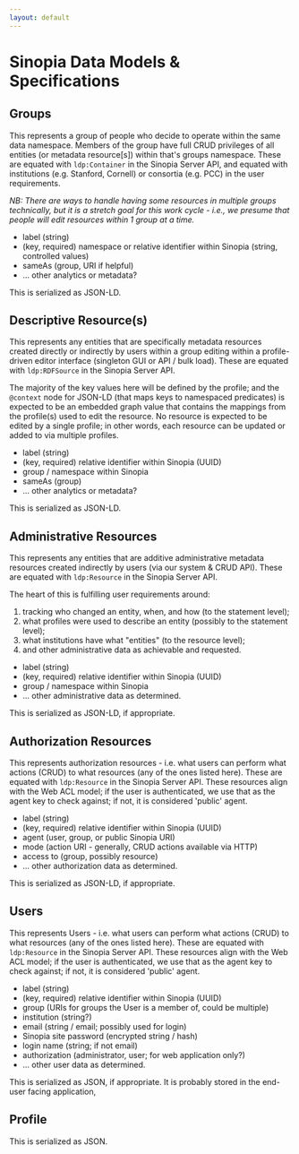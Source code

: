 ```yaml
---
layout: default
---
```


# Sinopia Data Models & Specifications

## Groups

This represents a group of people who decide to operate within the same data namespace. Members of the group have full CRUD privileges of all entities (or metadata resource[s]) within that's groups namespace. These are equated with `ldp:Container` in the Sinopia Server API, and equated with institutions (e.g. Stanford, Cornell) or consortia (e.g. PCC) in the user requirements.

*NB: There are ways to handle having some resources in multiple groups technically, but it is a stretch goal for this work cycle - i.e., we presume that people will edit resources within 1 group at a time.*

* label (string)
* (key, required) namespace or relative identifier within Sinopia (string, controlled values)
* sameAs (group, URI if helpful)
* ... other analytics or metadata?

This is serialized as JSON-LD.

## Descriptive Resource(s)

This represents any entities that are specifically metadata resources created directly or indirectly by users within a group editing within a profile-driven editor interface (singleton GUI or API / bulk load). These are equated with `ldp:RDFSource` in the Sinopia Server API.

The majority of the key values here will be defined by the profile; and the `@context` node for JSON-LD (that maps keys to namespaced predicates) is expected to be an embedded graph value that contains the mappings from the profile(s) used to edit the resource. No resource is expected to be edited by a single profile; in other words, each resource can be updated or added to via multiple profiles.

* label (string)
* (key, required) relative identifier within Sinopia (UUID)
* group / namespace within Sinopia
* sameAs (group)
* ... other analytics or metadata?

This is serialized as JSON-LD.

## Administrative Resources

This represents any entities that are additive administrative metadata resources created indirectly by users (via our system & CRUD API). These are equated with `ldp:Resource` in the Sinopia Server API.

The heart of this is fulfilling user requirements around:
1. tracking who changed an entity, when, and how (to the statement level);
2. what profiles were used to describe an entity (possibly to the statement level);
3. what institutions have what "entities" (to the resource level);
4. and other administrative data as achievable and requested.

* label (string)
* (key, required) relative identifier within Sinopia (UUID)
* group / namespace within Sinopia
* ... other administrative data as determined.

This is serialized as JSON-LD, if appropriate.

## Authorization Resources

This represents authorization resources - i.e. what users can perform what actions (CRUD) to what resources (any of the ones listed here). These are equated with `ldp:Resource` in the Sinopia Server API. These resources align with the Web ACL model; if the user is authenticated, we use that as the agent key to check against; if not, it is considered 'public' agent.

* label (string)
* (key, required) relative identifier within Sinopia (UUID)
* agent (user, group, or public Sinopia URI)
* mode (action URI - generally, CRUD actions available via HTTP)
* access to (group, possibly resource)
* ... other authorization data as determined.

This is serialized as JSON-LD, if appropriate.

## Users

This represents Users - i.e. what users can perform what actions (CRUD) to what resources (any of the ones listed here). These are equated with `ldp:Resource` in the Sinopia Server API. These resources align with the Web ACL model; if the user is authenticated, we use that as the agent key to check against; if not, it is considered 'public' agent.

* label (string)
* (key, required) relative identifier within Sinopia (UUID)
* group (URIs for groups the User is a member of, could be multiple)
* institution (string?)
* email (string / email; possibly used for login)
* Sinopia site password (encrypted string / hash)
* login name (string; if not email)
* authorization (administrator, user; for web application only?)
* ... other user data as determined.

This is serialized as JSON, if appropriate. It is probably stored in the end-user facing application,

## Profile


This is serialized as JSON.

